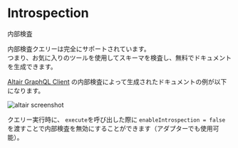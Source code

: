 # Introspection
内部検査

内部検査クエリーは完全にサポートされています。  
つまり、お気に入りのツールを使用してスキーマを検査し、無料でドキュメントを生成できます。

[Altair GraphQL Client](https://altair.sirmuel.design/) の内部検査によって生成されたドキュメントの例が以下になります。  

![altair screenshot](/caliban/altair.png)

クエリー実行時に、 `execute`を呼び出した際に `enableIntrospection = false` を渡すことで内部検査を無効にすることができます（アダプターでも使用可能）。
